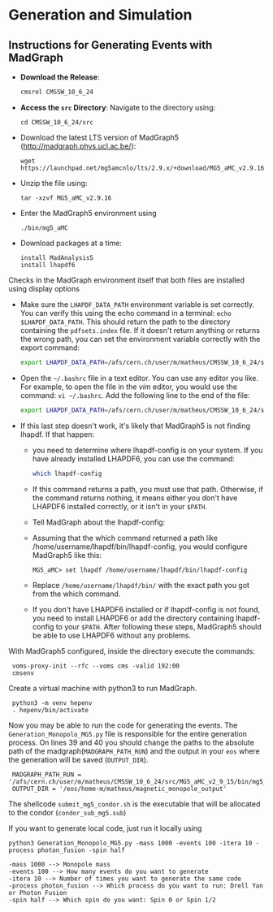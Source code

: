 # Generation and Simulation

## Instructions for Generating Events with MadGraph

- **Download the Release**:
    ```bash
    cmsrel CMSSW_10_6_24

- **Access the `src` Directory**:
    Navigate to the directory using:
    ```
    cd CMSSW_10_6_24/src
- Download the latest LTS version of MadGraph5 (http://madgraph.phys.ucl.ac.be/):
   ```
   wget https://launchpad.net/mg5amcnlo/lts/2.9.x/+download/MG5_aMC_v2.9.16.tar.gz
- Unzip the file using:
  ```
  tar -xzvf MG5_aMC_v2.9.16
- Enter the MadGraph5 environment using
     ```
     ./bin/mg5_aMC
- Download packages at a time:
    ```
    install MadAnalysis5
    install lhapdf6
Checks in the MadGraph environment itself that both files are installed using display options

- Make sure the `LHAPDF_DATA_PATH` environment variable is set correctly. You can verify this using the echo command in a terminal: `echo $LHAPDF_DATA_PATH`. This should return the path to the directory containing the `pdfsets.index` file. If it doesn't return anything or returns the wrong path, you can set the environment variable correctly with the export command:
   ```bash
   export LHAPDF_DATA_PATH=/afs/cern.ch/user/m/matheus/CMSSW_10_6_24/src/MG5_aMC_v2_9_15/HEPTools/lhapdf6_py3/share/LHAPDF

- Open the `~/.bashrc` file in a text editor. You can use any editor you like. For example, to open the file in the *vim* editor, you would use the command: `vi ~/.bashrc`. Add the following line to the end of the file:
   ```bash
   export LHAPDF_DATA_PATH=/afs/cern.ch/user/m/matheus/CMSSW_10_6_24/src/MG5_aMC_v2_9_15/HEPTools/lhapdf6_py3/share/LHAPDF

- If this last step doesn't work, it's likely that MadGraph5 is not finding lhapdf. If that happen:

   - you need to determine where lhapdf-config is on your system. If you have already installed LHAPDF6, you can use the command:
     ```bash
     which lhapdf-config

   - If this command returns a path, you must use that path. Otherwise, if the command returns nothing, it means either you don't have LHAPDF6 installed correctly, or it isn't in your `$PATH`.

   - Tell MadGraph about the lhapdf-config:

   - Assuming that the which command returned a path like /home/username/lhapdf/bin/lhapdf-config, you would configure MadGraph5 like this:
     ```
     MG5_aMC> set lhapdf /home/username/lhapdf/bin/lhapdf-config
   - Replace `/home/username/lhapdf/bin/` with the exact path you got from the which command.

   - If you don't have LHAPDF6 installed or if lhapdf-config is not found, you need to install LHAPDF6 or add the directory containing lhapdf-config to your `$PATH`. After following these steps, MadGraph5 should be able to use LHAPDF6 without any problems.
  
   
With MadGraph5 configured, inside the directory execute the commands:

    
     voms-proxy-init --rfc --voms cms -valid 192:00
     cmsenv

Create a virtual machine with python3 to run MadGraph.

    
     python3 -m venv hepenv
     . hepenv/bin/activate


Now you may be able to run the code for generating the events.
The `Generation_Monopolo_MG5.py` file is responsible for the entire generation process. On lines 39 and 40 you should change the paths to the absolute path of the madgraph(`MADGRAPH_PATH_RUN`) and the output in your `eos` where the generation will be saved (`OUTPUT_DIR`).

    
     MADGRAPH_PATH_RUN = '/afs/cern.ch/user/m/matheus/CMSSW_10_6_24/src/MG5_aMC_v2_9_15/bin/mg5_aMC'
     OUTPUT_DIR = '/eos/home-m/matheus/magnetic_monopole_output'

The shellcode `submit_mg5_condor.sh` is the executable that will be allocated to the condor (`condor_sub_mg5.sub`)

If you want to generate local code, just run it locally using

   ```
   python3 Generation_Monopolo_MG5.py -mass 1000 -events 100 -itera 10 -process photon_fusion -spin half

   -mass 1000 --> Monopole mass
   -events 100 --> How many events do you want to generate
   -itera 10 --> Number of times you want to generate the same code
   -process photon_fusion --> Which process do you want to run: Drell Yan or Photon Fusion
   -spin half --> Which spin do you want: Spin 0 or Spin 1/2
